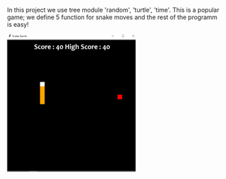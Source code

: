 In this project we use tree module 'random', 'turtle', 'time'.
This is a popular game; we define 5 function for snake moves and the rest of the programm is easy!

<img src="Game.png" width="300" />